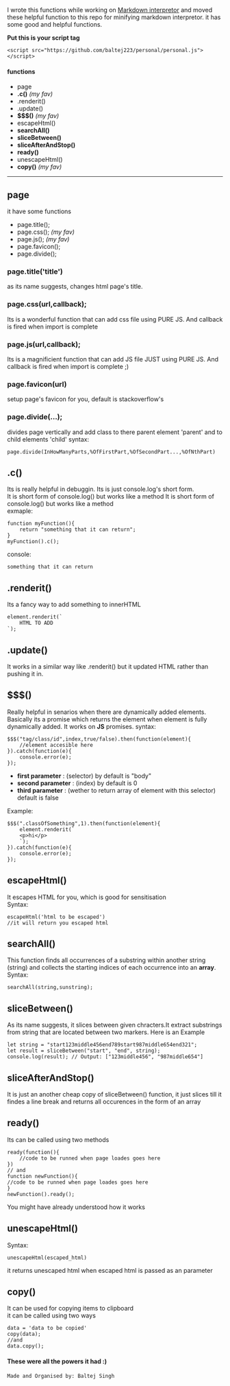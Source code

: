 I wrote this functions while working on [Markdown interpretor](https://github.com/baltej223/md_interpreter) and moved these helpful function to this repo for minifying markdown interpretor. it has some good and helpful functions. 

**Put this is your script tag**
```
<script src="https://github.com/baltej223/personal/personal.js"></script>
```
#### functions
- page
- **.c()** *(my fav)*
- .renderit()
- .update()
- **$$$()** *(my fav)*
- escapeHtml()
- **searchAll()**
- **sliceBetween()**
- **sliceAfterAndStop()**
- **ready()**
- unescapeHtml()
- **copy()** *(my fav)*
---

## page
it have some functions
- page.title();
- page.css(); *(my fav)*
- page.js(); *(my fav)*
- page.favicon();
- page.divide();

### page.title('title')
as its name suggests, changes html page's title.
### page.css(url,callback);
Its is a wonderful function that can add css file using PURE JS. And callback
is fired when import is complete 
### page.js(url,callback);
Its is a magnificient function that can add JS file JUST using PURE JS. And callback
is fired when import is complete ;)
### page.favicon(url)
setup page's favicon for you, default is stackoverflow's
### page.divide(...);
divides page vertically and add class to there parent element 'parent' and to 
child elements 'child'
syntax:
```
page.divide(InHowManyParts,%OfFirstPart,%OfSecondPart...,%OfNthPart)
```
## .c()
Its is really helpful in debuggin. Its is just console.log's short form.<br>
It is short form of console.log() but works like a method
It is short form of console.log() but works like a method
<br/>
exmaple:
```
function myFunction(){
    return "something that it can return";
}
myFunction().c();
```
console:
```
something that it can return
```
## .renderit()

Its a fancy way to add something to innerHTML
```
element.renderit(`
    HTML TO ADD
`);
```
## .update()
It works in a similar way like .renderit() but it updated HTML rather than pushing it in.

## $$$()
Really helpful in senarios when there are dynamically added elements.
Basically its a promise which returns the element when element is fully dynamically added.
It works on **JS** promises.
syntax:
```
$$$("tag/class/id",index,true/false).then(function(element){
    //element accesible here
}).catch(function(e){
    console.error(e);
});
```
- **first parameter** : (selector) by default is "body"
- **second parameter** : (index) by default is 0
- **third parameter** : (wether to return array of element with this selector) default is false

Example:
```
$$$(".classOfSomething",1).then(function(element){
    element.renderit(`
    <p>hi</p>
    `);
}).catch(function(e){
    console.error(e);
});
```
## escapeHtml()
It escapes HTML for you, which is good for sensitisation
<br/>
Syntax:
```
escapeHtml('html to be escaped')
//it will return you escaped html
```
## searchAll()
This function finds all occurrences of a substring within another
string (string) and collects the starting indices of each occurrence 
into an **array**.
<br/>
Syntax:
```
searchAll(string,sunstring);
```
## sliceBetween()
As its name suggests, it slices between given chracters.It 
extract substrings from string that are located between 
two markers. Here is an Example
```
let string = "start123middle456end789start987middle654end321";
let result = sliceBetween("start", "end", string);
console.log(result); // Output: ["123middle456", "987middle654"]

```
## sliceAfterAndStop()
It is just an another cheap copy of sliceBetween() function, 
it just slices till it findes a line break and returns all occurences 
in the form of an array

## ready()
Its can be called using two methods
```
ready(function(){
    //code to be runned when page loades goes here
})
// and 
function newFunction(){
//code to be runned when page loades goes here
}
newFunction().ready();
```
You might have already understood how it works

## unescapeHtml()
Syntax:
```
unescapeHtml(escaped_html)
```
it returns unescaped html when escaped html is passed as an parameter
## copy()
It can be used for copying items to clipboard
<br/>
it can be called using two ways
```
data = 'data to be copied'
copy(data);
//and 
data.copy();
```
#### These were all the powers it had :)

```
Made and Organised by: Baltej Singh
```
